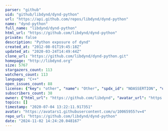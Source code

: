 ```yaml
---
parser: "github"
uid: "github/libdynd/dynd-python"
url: "https://api.github.com/repos/libdynd/dynd-python"
name: "dynd-python"
full_name: "libdynd/dynd-python"
html_url: "https://github.com/libdynd/dynd-python"
private: false
description: "Python exposure of dynd"
created_at: "2012-08-01T19:45:18Z"
updated_at: "2020-03-24T14:49:44Z"
clone_url: "https://github.com/libdynd/dynd-python.git"
homepage: "http://libdynd.org"
size: 5767
stargazers_count: 113
watchers_count: 113
language: "C++"
open_issues_count: 88
license: {"key": "other", "name": "Other", "spdx_id": "NOASSERTION", "url": null, "node_id": "MDc6TGljZW5zZTA="}
subscribers_count: 38
owner: {"html_url": "https://github.com/libdynd", "avatar_url": "https://avatars1.githubusercontent.com/u/10065955?v=4", "login": "libdynd", "type": "Organization"}
topics: []
timestamp: "2020-07-04 13:22:11.917351"
avatar: "https://avatars1.githubusercontent.com/u/10065955?v=4"
repo_url: "https://github.com/libdynd/dynd-python"
date: "2024-11-02 14:24:20.048167"
---
```


